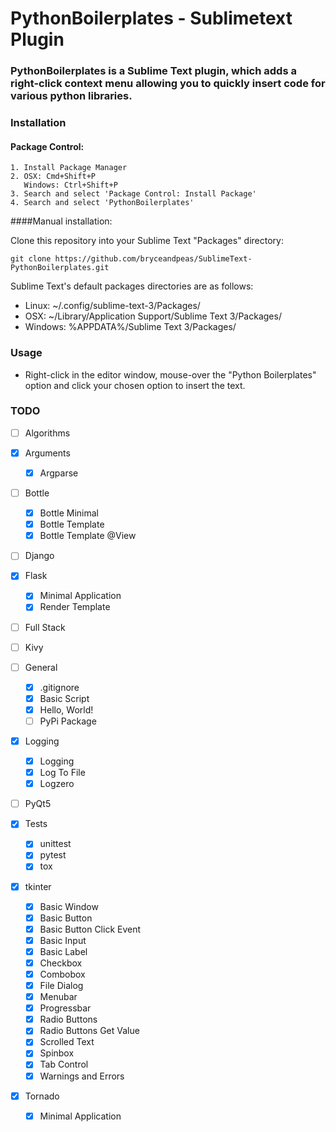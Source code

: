 # PythonBoilerplates -  Sublimetext Plugin

### PythonBoilerplates is a Sublime Text plugin, which adds a right-click context menu allowing you to quickly insert code for various python libraries.

### Installation

#### Package Control:

	1. Install Package Manager
	2. OSX: Cmd+Shift+P
 	   Windows: Ctrl+Shift+P 
 	3. Search and select 'Package Control: Install Package'
	4. Search and select 'PythonBoilerplates'

####Manual installation:

Clone this repository into your Sublime Text "Packages" directory:

```git clone https://github.com/bryceandpeas/SublimeText-PythonBoilerplates.git```

Sublime Text's default packages directories are as follows:

 - Linux: ~/.config/sublime-text-3/Packages/
 - OSX: ~/Library/Application Support/Sublime Text 3/Packages/
 - Windows: %APPDATA%/Sublime Text 3/Packages/

### Usage

 - Right-click in the editor window, mouse-over the "Python Boilerplates" option and click your chosen option to insert the text.

### TODO

- [ ] Algorithms

- [x] Arguments
	- [x] Argparse

- [ ] Bottle
	- [x] Bottle Minimal
	- [x] Bottle Template
	- [x] Bottle Template @View

- [ ] Django

- [x] Flask
	- [x] Minimal Application
	- [x] Render Template

- [ ] Full Stack

- [ ] Kivy

- [ ] General
	- [x] .gitignore
	- [x] Basic Script
	- [x] Hello, World!
	- [ ] PyPi Package

- [x] Logging
	- [x] Logging
	- [x] Log To File
	- [x] Logzero

- [ ] PyQt5

- [x] Tests
	- [x] unittest
	- [x] pytest
	- [x] tox

- [x] tkinter
	- [x] Basic Window
	- [x] Basic Button
	- [x] Basic Button Click Event
	- [x] Basic Input
	- [x] Basic Label
	- [x] Checkbox
	- [x] Combobox
	- [x] File Dialog
	- [x] Menubar
	- [x] Progressbar
	- [x] Radio Buttons
	- [x] Radio Buttons Get Value
	- [x] Scrolled Text
	- [x] Spinbox
	- [x] Tab Control
	- [x] Warnings and Errors

- [x] Tornado
	- [x] Minimal Application


